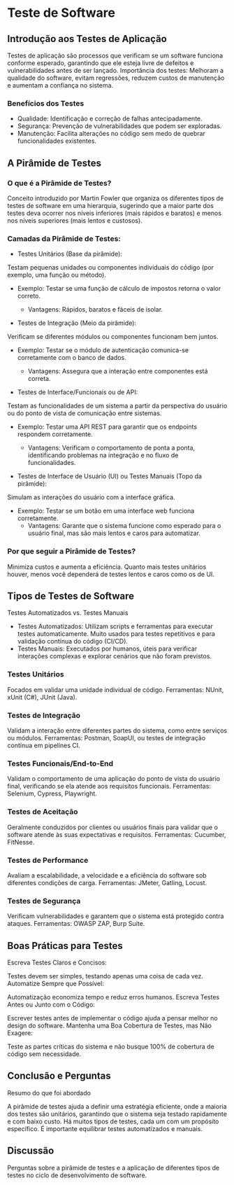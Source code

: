 # Teste de Software

## Introdução aos Testes de Aplicação

Testes de aplicação são processos que verificam se um software funciona conforme esperado, garantindo que ele esteja livre de defeitos e vulnerabilidades antes de ser lançado.
Importância dos testes: Melhoram a qualidade do software, evitam regressões, reduzem custos de manutenção e aumentam a confiança no sistema.

### Benefícios dos Testes

- Qualidade: Identificação e correção de falhas antecipadamente.
- Segurança: Prevenção de vulnerabilidades que podem ser exploradas.
- Manutenção: Facilita alterações no código sem medo de quebrar funcionalidades existentes.

## A Pirâmide de Testes

### O que é a Pirâmide de Testes?

Conceito introduzido por Martin Fowler que organiza os diferentes tipos de testes de software em uma hierarquia, sugerindo que a maior parte dos testes deva ocorrer nos níveis inferiores (mais rápidos e baratos) e menos nos níveis superiores (mais lentos e custosos).

### Camadas da Pirâmide de Testes:

- Testes Unitários (Base da pirâmide):

Testam pequenas unidades ou componentes individuais do código (por exemplo, uma função ou método).
- Exemplo: Testar se uma função de cálculo de impostos retorna o valor correto.
    - Vantagens: Rápidos, baratos e fáceis de isolar.

- Testes de Integração (Meio da pirâmide):

Verificam se diferentes módulos ou componentes funcionam bem juntos.
- Exemplo: Testar se o módulo de autenticação comunica-se corretamente com o banco de dados.
    - Vantagens: Assegura que a interação entre componentes está correta.

- Testes de Interface/Funcionais ou de API:

Testam as funcionalidades de um sistema a partir da perspectiva do usuário ou do ponto de vista de comunicação entre sistemas.
- Exemplo: Testar uma API REST para garantir que os endpoints respondem corretamente.
    - Vantagens: Verificam o comportamento de ponta a ponta, identificando problemas na integração e no fluxo de funcionalidades.

- Testes de Interface de Usuário (UI) ou Testes Manuais (Topo da pirâmide):

Simulam as interações do usuário com a interface gráfica.
- Exemplo: Testar se um botão em uma interface web funciona corretamente.
    - Vantagens: Garante que o sistema funcione como esperado para o usuário final, mas são mais lentos e caros para automatizar.

### Por que seguir a Pirâmide de Testes?

Minimiza custos e aumenta a eficiência. Quanto mais testes unitários houver, menos você dependerá de testes lentos e caros como os de UI.

## Tipos de Testes de Software

Testes Automatizados vs. Testes Manuais

- Testes Automatizados: Utilizam scripts e ferramentas para executar testes automaticamente. Muito usados para testes repetitivos e para validação contínua do código (CI/CD).
- Testes Manuais: Executados por humanos, úteis para verificar interações complexas e explorar cenários que não foram previstos.

### Testes Unitários

Focados em validar uma unidade individual de código.
Ferramentas: NUnit, xUnit (C#), JUnit (Java).

### Testes de Integração

Validam a interação entre diferentes partes do sistema, como entre serviços ou módulos.
Ferramentas: Postman, SoapUI, ou testes de integração contínua em pipelines CI.

### Testes Funcionais/End-to-End

Validam o comportamento de uma aplicação do ponto de vista do usuário final, verificando se ela atende aos requisitos funcionais.
Ferramentas: Selenium, Cypress, Playwright.

### Testes de Aceitação

Geralmente conduzidos por clientes ou usuários finais para validar que o software atende às suas expectativas e requisitos.
Ferramentas: Cucumber, FitNesse.

### Testes de Performance

Avaliam a escalabilidade, a velocidade e a eficiência do software sob diferentes condições de carga.
Ferramentas: JMeter, Gatling, Locust.

### Testes de Segurança

Verificam vulnerabilidades e garantem que o sistema está protegido contra ataques.
Ferramentas: OWASP ZAP, Burp Suite.

## Boas Práticas para Testes

Escreva Testes Claros e Concisos:

Testes devem ser simples, testando apenas uma coisa de cada vez.
Automatize Sempre que Possível:

Automatização economiza tempo e reduz erros humanos.
Escreva Testes Antes ou Junto com o Código:

Escrever testes antes de implementar o código ajuda a pensar melhor no design do software.
Mantenha uma Boa Cobertura de Testes, mas Não Exagere:

Teste as partes críticas do sistema e não busque 100% de cobertura de código sem necessidade.

## Conclusão e Perguntas

Resumo do que foi abordado

A pirâmide de testes ajuda a definir uma estratégia eficiente, onde a maioria dos testes são unitários, garantindo que o sistema seja testado rapidamente e com baixo custo.
Há muitos tipos de testes, cada um com um propósito específico. É importante equilibrar testes automatizados e manuais.

## Discussão

Perguntas sobre a pirâmide de testes e a aplicação de diferentes tipos de testes no ciclo de desenvolvimento de software.
